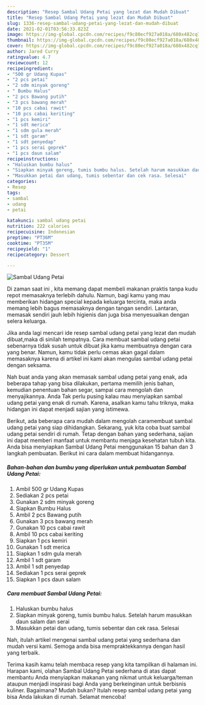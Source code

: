 ```yaml
---
description: "Resep Sambal Udang Petai yang lezat dan Mudah Dibuat"
title: "Resep Sambal Udang Petai yang lezat dan Mudah Dibuat"
slug: 1336-resep-sambal-udang-petai-yang-lezat-dan-mudah-dibuat
date: 2021-02-01T03:56:33.823Z
image: https://img-global.cpcdn.com/recipes/f9c80ecf927a018a/680x482cq70/sambal-udang-petai-foto-resep-utama.jpg
thumbnail: https://img-global.cpcdn.com/recipes/f9c80ecf927a018a/680x482cq70/sambal-udang-petai-foto-resep-utama.jpg
cover: https://img-global.cpcdn.com/recipes/f9c80ecf927a018a/680x482cq70/sambal-udang-petai-foto-resep-utama.jpg
author: Jared Curry
ratingvalue: 4.7
reviewcount: 12
recipeingredient:
- "500 gr Udang Kupas"
- "2 pcs petai"
- "2 sdm minyak goreng"
- " Bumbu Halus"
- "2 pcs Bawang putih"
- "3 pcs bawang merah"
- "10 pcs cabai rawit"
- "10 pcs cabai keriting"
- "1 pcs kemiri"
- "1 sdt merica"
- "1 sdm gula merah"
- "1 sdt garam"
- "1 sdt penyedap"
- "1 pcs serai geprek"
- "1 pcs daun salam"
recipeinstructions:
- "Haluskan bumbu halus"
- "Siapkan minyak goreng, tumis bumbu halus. Setelah harum masukkan daun salam dan serai"
- "Masukkan petai dan udang, tumis sebentar dan cek rasa. Selesai"
categories:
- Resep
tags:
- sambal
- udang
- petai

katakunci: sambal udang petai 
nutrition: 222 calories
recipecuisine: Indonesian
preptime: "PT36M"
cooktime: "PT35M"
recipeyield: "1"
recipecategory: Dessert

---
```



![Sambal Udang Petai](https://img-global.cpcdn.com/recipes/f9c80ecf927a018a/680x482cq70/sambal-udang-petai-foto-resep-utama.jpg)

Di zaman  saat ini , kita memang dapat membeli makanan praktis tanpa kudu repot memasaknya terlebih dahulu. Namun, bagi kamu yang mau memberikan hidangan special kepada keluarga tercinta, maka anda memang lebih bagus memasaknya dengan tangan sendiri. Lantaran, memasak sendiri jauh lebih higienis dan juga bisa menyesuaikan dengan selera keluarga.

Jika anda lagi mencari ide resep sambal udang petai yang lezat dan mudah dibuat,maka di sinilah tempatnya. Cara membuat sambal udang petai  sebenarnya tidak susah untuk dibuat jika kamu membuatnya dengan cara yang benar. Namun, kamu tidak perlu cemas akan gagal dalam memasaknya 
karena di artikel ini kami akan mengulas sambal udang petai dengan seksama.  



Nah buat anda yang akan memasak sambal udang petai yang enak, ada beberapa tahap yang bisa dilakukan, pertama memilih jenis bahan, kemudian penentuan bahan segar, sampai cara mengolah dan menyajikannya. Anda Tak perlu pusing kalau mau menyiapkan sambal udang petai yang enak di rumah. Karena, asalkan kamu  tahu triknya, maka hidangan ini dapat menjadi sajian yang istimewa.

Berikut, ada beberapa cara mudah dalam mengolah caramembuat sambal udang petai yang siap dihidangkan. Sekarang, yuk kita coba buat sambal udang petai sendiri di rumah. Tetap dengan bahan yang sederhana, sajian ini dapat memberi manfaat untuk membantu menjaga kesehatan tubuh kita. Anda bisa menyiapkan Sambal Udang Petai menggunakan 15 bahan dan 3 langkah pembuatan. Berikut ini cara dalam membuat hidangannya.

<!--inarticleads1-->

##### Bahan-bahan dan bumbu yang diperlukan untuk pembuatan Sambal Udang Petai:

1. Ambil 500 gr Udang Kupas
1. Sediakan 2 pcs petai
1. Gunakan 2 sdm minyak goreng
1. Siapkan  Bumbu Halus
1. Ambil 2 pcs Bawang putih
1. Gunakan 3 pcs bawang merah
1. Gunakan 10 pcs cabai rawit
1. Ambil 10 pcs cabai keriting
1. Siapkan 1 pcs kemiri
1. Gunakan 1 sdt merica
1. Siapkan 1 sdm gula merah
1. Ambil 1 sdt garam
1. Ambil 1 sdt penyedap
1. Sediakan 1 pcs serai geprek
1. Siapkan 1 pcs daun salam




<!--inarticleads2-->

##### Cara membuat Sambal Udang Petai:

1. Haluskan bumbu halus
1. Siapkan minyak goreng, tumis bumbu halus. Setelah harum masukkan daun salam dan serai
1. Masukkan petai dan udang, tumis sebentar dan cek rasa. Selesai




Nah, itulah artikel mengenai  sambal udang petai  yang sederhana dan mudah versi kami. Semoga anda bisa mempraktekkannya dengan hasil yang terbaik. 

Terima kasih kamu telah membaca resep yang kita tampilkan di halaman ini. Harapan kami, olahan  Sambal Udang Petai sederhana di atas dapat membantu Anda menyiapkan makanan yang nikmat untuk keluarga/teman ataupun menjadi inspirasi bagi Anda yang berkeinginan untuk berbisnis kuliner. Bagaimana? Mudah bukan? Itulah resep sambal udang petai yang bisa Anda lakukan di rumah. Selamat mencoba!

